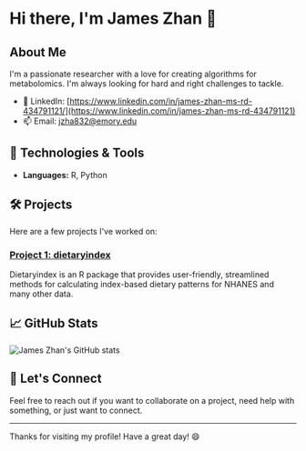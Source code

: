 # Hi there, I'm James Zhan 👋

## About Me
I'm a passionate researcher with a love for creating algorithms for metabolomics. I'm always looking for hard and right challenges to tackle.

- 💼 LinkedIn: [https://www.linkedin.com/in/james-zhan-ms-rd-434791121/](https://www.linkedin.com/in/james-zhan-ms-rd-434791121)
- 📫 Email: [jzha832@emory.edu](mailto:jzha832@emory.edu)

## 🔧 Technologies & Tools
- **Languages:** R, Python

## 🛠️ Projects
Here are a few projects I've worked on:

### [Project 1: dietaryindex](https://github.com/jamesjiadazhan/dietaryindex)
Dietaryindex is an R package that provides user-friendly, streamlined methods for calculating index-based dietary patterns for NHANES and many other data.

## 📈 GitHub Stats
![James Zhan's GitHub stats](https://github-readme-stats.vercel.app/api?username=jamesjiadazhan&show_icons=true&theme=radical)


## 🤝 Let's Connect
Feel free to reach out if you want to collaborate on a project, need help with something, or just want to connect.

---

Thanks for visiting my profile! Have a great day! 😄
